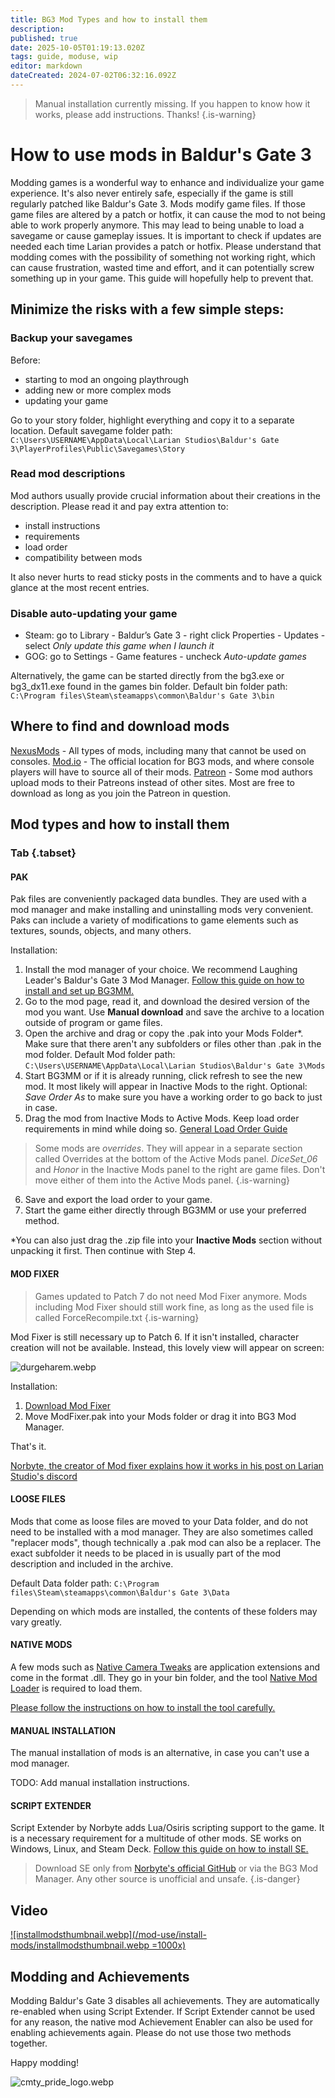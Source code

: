 ```yaml
---
title: BG3 Mod Types and how to install them
description: 
published: true
date: 2025-10-05T01:19:13.020Z
tags: guide, moduse, wip
editor: markdown
dateCreated: 2024-07-02T06:32:16.092Z
---
```


> Manual installation currently missing. If you happen to know how it works, please add instructions. Thanks!
{.is-warning}

# How to use mods in Baldur's Gate 3

Modding games is a wonderful way to enhance and individualize your game experience. It's also never entirely safe, especially if the game is still regularly patched like Baldur's Gate 3. 
Mods modify game files. If those game files are altered by a patch or hotfix, it can cause the mod to not being able to work properly anymore. This may lead to being unable to load a savegame or cause gameplay issues. It is important to check if updates are needed each time Larian provides a patch or hotfix.
Please understand that modding comes with the possibility of something not working right, which can cause frustration, wasted time and effort, and it can potentially screw something up in your game.
This guide will hopefully help to prevent that.

## Minimize the risks with a few simple steps:
### Backup your savegames
Before:
- starting to mod an ongoing playthrough
- adding new or more complex mods
- updating your game

Go to your story folder, highlight everything and copy it to a separate location. Default savegame folder path: 
```C:\Users\USERNAME\AppData\Local\Larian Studios\Baldur's Gate 3\PlayerProfiles\Public\Savegames\Story```

### Read mod descriptions
Mod authors usually provide crucial information about their creations in the description. Please read it and pay extra attention to: 
- install instructions
- requirements
- load order
- compatibility between mods

It also never hurts to read sticky posts in the comments and to have a quick glance at the most recent entries.

### Disable auto-updating your game
- Steam: go to Library - Baldur’s Gate 3 - right click Properties - Updates - select *Only update this game when I launch it*
- GOG: go to Settings - Game features - uncheck *Auto-update games*

Alternatively, the game can be started directly from the bg3.exe or bg3_dx11.exe found in the games bin folder.
Default bin folder path:
```C:\Program files\Steam\steamapps\common\Baldur's Gate 3\bin```

## Where to find and download mods

[NexusMods](https://www.nexusmods.com/baldursgate3) - All types of mods, including many that cannot be used on consoles.
[Mod.io](https://mod.io/g/baldursgate3) - The official location for BG3 mods, and where console players will have to source all of their mods.
[Patreon](https://www.patreon.com) - Some mod authors upload mods to their Patreons instead of other sites. Most are free to download as long as you join the Patreon in question.

## Mod types and how to install them

### Tab {.tabset}
#### PAK
Pak files are conveniently packaged data bundles. They are used with a mod manager and make installing and uninstalling mods very convenient. Paks can include a variety of modifications to game elements such as textures, sounds, objects, and many others.

Installation:

1. Install the mod manager of your choice. We recommend Laughing Leader's Baldur's Gate 3 Mod Manager. [Follow this guide on how to install and set up BG3MM.](https://wiki.bg3.community/en/Tutorials/Mod-Use/Installation-Of-BG3MM)
2. Go to the mod page, read it, and download the desired version of the mod you want. Use **Manual download** and save the archive to a location outside of program or game files.
3. Open the archive and drag or copy the .pak into your Mods Folder*. Make sure that there aren't any subfolders or files other than .pak in the mod folder.
Default Mod folder path:
```C:\Users\USERNAME\AppData\Local\Larian Studios\Baldur's Gate 3\Mods```
4. Start BG3MM or if it is already running, click refresh to see the new mod. It most likely will appear in Inactive Mods to the right.
Optional: *Save Order As* to make sure you have a working order to go back to just in case.
5. Drag the mod from Inactive Mods to Active Mods. Keep load order requirements in mind while doing so. [General Load Order Guide](/Tutorials/Mod-Use/general-load-order)
> Some mods are *overrides*. They will appear in a separate section called Overrides at the bottom of the Active Mods panel.
*DiceSet_06* and *Honor* in the Inactive Mods panel to the right are game files.
Don't move either of them into the Active Mods panel.
{.is-warning}
6. Save and export the load order to your game.
7. Start the game either directly through BG3MM or use your preferred method.

*You can also just drag the .zip file into your **Inactive Mods** section without unpacking it first. Then continue with Step 4.

#### MOD FIXER
>Games updated to Patch 7 do not need Mod Fixer anymore. Mods including Mod Fixer should still work fine, as long as the used file is called ForceRecompile.txt
{.is-warning}

Mod Fixer is still necessary up to Patch 6. If it isn't installed, character creation will not be available. Instead, this lovely view will appear on screen:

![durgeharem.webp](/mod-use/install-mods/durgeharem.webp)

Installation:
1. [Download Mod Fixer](https://www.nexusmods.com/baldursgate3/mods/141)
2. Move ModFixer.pak into your Mods folder or drag it into BG3 Mod Manager.

That's it.

[Norbyte, the creator of Mod fixer explains how it works in his post on Larian Studio's discord](https://discord.com/channels/98922182746329088/767804218819477515/784392518883868674)

#### LOOSE FILES

Mods that come as loose files are moved to your Data folder, and do not need to be installed with a mod manager. They are also sometimes called "replacer mods", though technically a .pak mod can also be a replacer. The exact subfolder it needs to be placed in is usually part of the mod description and included in the archive.

Default Data folder path:
```C:\Program files\Steam\steamapps\common\Baldur's Gate 3\Data```

Depending on which mods are installed, the contents of these folders may vary greatly.
#### NATIVE MODS

A few mods such as [Native Camera Tweaks](https://www.nexusmods.com/baldursgate3/mods/945) are application extensions and come in the format .dll. They go in your bin folder, and the tool [Native Mod Loader](https://www.nexusmods.com/baldursgate3/mods/944) is required to load them.

[Please follow the instructions on how to install the tool carefully.](https://www.nexusmods.com/baldursgate3/mods/944)

#### MANUAL INSTALLATION
The manual installation of mods is an alternative, in case you can't use a mod manager.

TODO: Add manual installation instructions.
<!-- https://bg3.wiki/wiki/Modding:Installing_mods &
https://www.nexusmods.com/baldursgate3/articles/129 may be useful-->

#### SCRIPT EXTENDER

Script Extender by Norbyte adds Lua/Osiris scripting support to the game. It is a necessary requirement for a multitude of other mods.
SE works on Windows, Linux, and Steam Deck. [Follow this guide on how to install SE.](/Tutorials/Mod-Use/How-to-install-Script-Extender)
> Download SE only from [Norbyte's official GitHub](https://github.com/Norbyte/bg3se/releases) or via the BG3 Mod Manager. Any other source is unofficial and unsafe.
{.is-danger}

## Video

[![installmodsthumbnail.webp](/mod-use/install-mods/installmodsthumbnail.webp =1000x)](https://youtu.be/juQunE2vmJE)

## Modding and Achievements
Modding Baldur's Gate 3 disables all achievements. They are automatically re-enabled when using Script Extender. If Script Extender cannot be used for any reason, the native mod Achievement Enabler can also be used for enabling achievements again. Please do not use those two methods together.

Happy modding!

![cmty_pride_logo.webp](/test/alithea/cmty_pride_logo.webp)